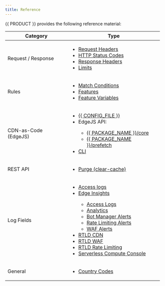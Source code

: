 ```yaml
---
title: Reference
---
```


{{ PRODUCT }} provides the following reference material:

| Category  | Type  |
|---|---|
| Request / Response   | <ul><li>[Request Headers](/applications/performance/request#request-headers)</li><li>[HTTP Status Codes](/applications/performance/response#status-codes)</li><li>[Response Headers](/applications/performance/response#response-headers)</li><li>[Limits](/applications/performance/limits)</li></ul>  |
| Rules   | <ul><li>[Match Conditions](/applications/performance/rules/conditions)</li><li>[Features](/applications/performance/rules/features)</li><li>[Feature Variables](/applications/performance/rules/feature_variables)</li></ul>  |
| CDN-as-Code (EdgeJS)   | <ul><li>[{{ CONFIG_FILE }}](/applications/performance/cdn_as_code/edgio_config)</li><li>EdgeJS API:</li><ul><li>[{{ PACKAGE_NAME }}/core](/docs/api/core)</li><li>[{{ PACKAGE_NAME }}/prefetch](/docs/api/prefetch)</li></ul><li>[CLI](/applications/develop/cli#commands)</li></ul>
| REST API   | <ul><li>[Purge (clear-cache)](/applications/develop/rest_api)</li></ul> |
| Log Fields   | <ul><li>[Access logs](/applications/logs/access_logs#access-log-fields)</li><li>[Edge Insights](/applications/performance/observability/edge_insights)</li><ul><li>[Access Logs](/applications/performance/observability/edge_insights#access-logs)</li><li>[Analytics](/applications/performance/observability/edge_insights#analytics)</li><li>[Bot Manager Alerts](/applications/performance/observability/edge_insights#bot-manager-alerts)</li><li>[Rate Limiting Alerts](/applications/performance/observability/edge_insights#rate-limiting-alerts)</li><li>[WAF Alerts](/applications/performance/observability/edge_insights#waf-alerts)</li></ul><li>[RTLD CDN](/applications/logs/rtld/log_fields_rtld_cdn)</li><li>[RTLD WAF](/applications/logs/rtld/log_fields_rtld_waf)</li><li>[RTLD Rate Limiting](/applications/logs/rtld/log_fields_rtld_rate_limiting)</li><li>[Serverless Compute Console](/applications/logs/server_logs#serverless-compute-console-and-dri-log-fields)</li></ul>  |
| General   | <ul><li>[Country Codes](/applications/reference/country_codes)</li></ul>|

<!--
</li><li>POPs - TODO
</li><li>Cache Status Codes - TODO
-->
